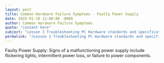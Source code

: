 ```yaml
---
layout: post
title: Common Hardware Failure Symptoms - Faulty Power Supply
date: 2025-01-10 12:00:00 -0000
author: Common Hardware Failure Symptoms
quote: "content here"
subject: "Lesson 3 Troubleshooting PC Hardware standards and specifications"
permalink: "/Lesson 3 Troubleshooting PC Hardware standards and specifications/Common Hardware Failure Symptoms/Common Hardware Failure Symptoms - Faulty Power Supply"
---
```


Faulty Power Supply: Signs of a malfunctioning power supply include flickering lights, intermittent power loss, or failure to power components.
